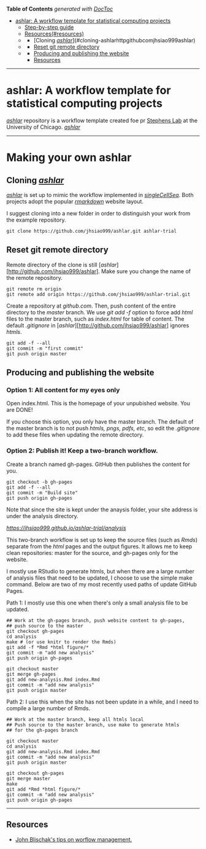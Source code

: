 <!-- START doctoc generated TOC please keep comment here to allow auto update -->
<!-- DON'T EDIT THIS SECTION, INSTEAD RE-RUN doctoc TO UPDATE -->
**Table of Contents**  *generated with [DocToc](https://github.com/thlorenz/doctoc)*

- [ashlar: A workflow template for statistical computing projects](#ashlar-a-workflow-template-for-statistical-computing-projects)
    - [Step-by-step guide](#step-by-step-guide)
    - [Resources(#resources)](#resourcesresources)
  - [](#)
    - [Cloning [*ashlar*](http://github.com/jhsiao999/ashlar])](#cloning-ashlarhttpgithubcomjhsiao999ashlar)
  - [](#-1)
    - [Reset git remote directory](#reset-git-remote-directory)
  - [](#-2)
    - [Producing and publishing the website <a id = 'publish-website'></a>](#producing-and-publishing-the-website-a-id--publish-websitea)
    - [Resources <a id = 'resources'></a>](#resources-a-id--resourcesa)

<!-- END doctoc generated TOC please keep comment here to allow auto update -->



---

# ashlar: A workflow template for statistical computing projects

[*ashlar*](http://github.com/jhsiao999/ashlar) repository is a workflow template created foe pr [Stephens Lab](http://stephenslab.uchicago.edu/) at the University of Chicago. [*ashlar*](http://github.com/jhsiao999/ashlar) 


---

# Making your own ashlar


## Cloning [*ashlar*](http://github.com/jhsiao999/ashlar]) 

[*ashlar*](http://github.com/jhsiao999/ashlar) is set up to mimic the workflow implemented in [*singleCellSeq*](https://github.com/jdblischak/singleCellSeq). Both projects adopt the popular [*rmarkdown*](http://rmarkdown.rstudio.com/) website layout.

I suggest cloning into a new folder in order to distinguish your work from the example repository.

```
git clone https://github.com/jhsiao999/ashlar.git ashlar-trial
```


## Reset git remote directory 

Remote directory of the clone is still  [*ashlar*][http://github.com/jhsiao999/ashlar]. Make sure you change the name of the remote repository.

```
git remote rm origin
git remote add origin https://github.com/jhsiao999/ashlar-trial.git
```

Create a repository at *github.com*. Then, push content of the entire directory to the *master* branch. We use *git add -f* option to force add *html* files to the master branch, such as *index.html* for table of content. The default *.gitignore* in [*ashlar*][http://github.com/jhsiao999/ashlar] ignores *htmls*. 

```
git add -f --all
git commit -m "first commit"
git push origin master
```



## Producing and publishing the website 

### Option 1: All content for my eyes only

Open index.html. This is the homepage of your unpubished website. You are DONE!

If you choose this option, you only have the master branch. The default of the master branch is to not push *htmls, pngs, pdfs, etc*, so edit the *.gitignore* to add these files when updating the remote directory. 


### Option 2: Publish it! Keep a two-branch workflow.

Create a branch named gh-pages. GitHub then publishes the content for you.

```
git checkout -b gh-pages 
git add -f --all
git commit -m "Build site"
git push origin gh-pages
```

Note that since the site is kept under the anaysis folder, your site address is under the analysis directory.

*https://jhsiao999.github.io/ashlar-trial/analysis*

This two-branch workflow is set up to keep the source files (such as *Rmds*) separate from the *html* pages and the output figures. It allows me to keep clean repositories: master for the source, and gh-pages only for the website. 

I mostly use RStudio to generate htmls, but when there are a large number of analysis files that need to be updated, I choose to use the simple make command. Below are two of my most recently used paths of update GitHub Pages.

Path 1: I mostly use this one when there's only a small analysis file to be updated.

```
## Work at the gh-pages branch, push website content to gh-pages,
## push source to the master
git checkout gh-pages
cd analysis
make # (or use knitr to render the Rmds)
git add -f *Rmd *html figure/*
git commit -m "add new analysis"
git push origin gh-pages

git checkout master
git merge gh-pages
git add new-analysis.Rmd index.Rmd
git commit -m "add new analysis"
git push origin master
```

Path 2: I use this when the site has not been update in a while, and I need to compile a large number of Rmds.

```
## Work at the master branch, keep all htmls local
## Push source to the master branch, use make to generate htmls
## for the gh-pages branch

git checkout master
cd analysis
git add new-analysis.Rmd index.Rmd
git commit -m "add new analysis"
git push origin master

git checkout gh-pages
git merge master
make
git add *Rmd *html figure/*
git commit -m "add new analysis"
git push origin gh-pages
```



---

## Resources 

* [John Blischak's tips on worflow management.][contrib]


[site]: http://jhsiao999.github.io/ashlar/analysis
[contrib]: https://github.com/jdblischak/singleCellSeq/blob/master/CONTRIBUTING.md
